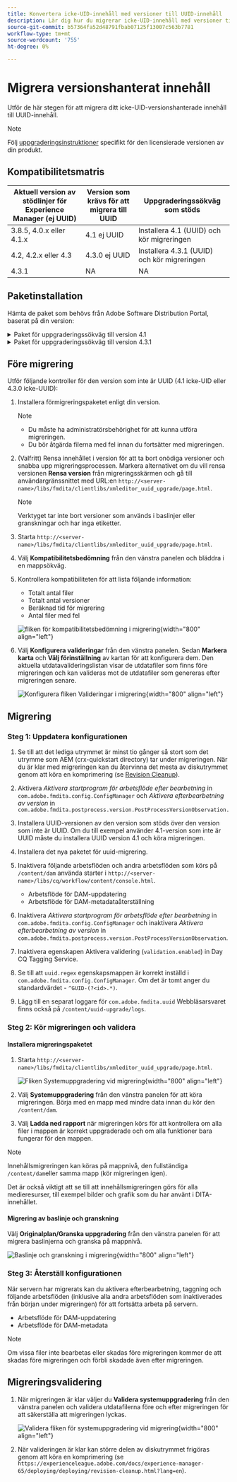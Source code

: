 ```yaml
---
title: Konvertera icke-UID-innehåll med versioner till UUID-innehåll
description: Lär dig hur du migrerar icke-UID-innehåll med versioner till UUID-innehåll.
source-git-commit: b57364fa52d48791fbab07125f13007c563b7781
workflow-type: tm+mt
source-wordcount: '755'
ht-degree: 0%

---
```


# Migrera versionshanterat innehåll

Utför de här stegen för att migrera ditt icke-UID-versionshanterade innehåll till UUID-innehåll.

>[!NOTE]
>
>Följ [uppgraderingsinstruktioner](./upgrade-xml-documentation.md) specifikt för den licensierade versionen av din produkt.

## Kompatibilitetsmatris

| Aktuell version av stödlinjer för Experience Manager (ej UUID) | Version som krävs för att migrera till UUID | Uppgraderingssökväg som stöds |
|---|---|---|
| 3.8.5, 4.0.x eller 4.1.x | 4.1 ej UUID | Installera 4.1 (UUID) och kör migreringen |
| 4.2, 4.2.x eller 4.3 | 4.3.0 ej UUID | Installera 4.3.1 (UUID) och kör migreringen |
| 4.3.1 | NA | NA |

## Paketinstallation

Hämta de paket som behövs från Adobe Software Distribution Portal, baserat på din version:
<details>
<summary>  Paket för uppgraderingssökväg till version 4.1</summary>

1. **Före migrering**: [com.adobe.guides.pre-uid-migration-1.0.9.zip](https://experience.adobe.com/#/downloads/content/software-distribution/en/aem.html?package=%2Fcontent%2Fsoftware-distribution%2Fen%2Fdetails.html%2Fcontent%2Fdam%2Faem%2Fpublic%2Faemdox%2Fother-packages%2Fuuid-migration%2F1-0%2Fcom.adobe.guides.pre-uuid-migration-1.0.9.zip)
1. **Migrering**: [com.adobe.guides.uid-upgrade-1.0.19.zip](https://experience.adobe.com/#/downloads/content/software-distribution/en/aem.html?package=%2Fcontent%2Fsoftware-distribution%2Fen%2Fdetails.html%2Fcontent%2Fdam%2Faem%2Fpublic%2Faemdox%2Fother-packages%2Fuuid-migration%2F1-0%2Fcom.adobe.guides.uuid-upgrade-1.0.19.zip)
</details>


<details>
<summary> Paket för uppgraderingssökväg till version 4.3.1</summary>

1. **Före migrering**: [com.adobe.guides.pre-uid-migration-1.1.3.zip](https://experience.adobe.com/#/downloads/content/software-distribution/en/aem.html?package=%2Fcontent%2Fsoftware-distribution%2Fen%2Fdetails.html%2Fcontent%2Fdam%2Faem%2Fpublic%2Faemdox%2Fother-packages%2Fuuid-migration%2Fcom.adobe.guides.pre-uuid-migration-1.1.3.zip)
1. **Migrering**: [com.adobe.guides.uid-upgrade-1.1.15.zip](https://experience.adobe.com/#/downloads/content/software-distribution/en/aem.html?package=%2Fcontent%2Fsoftware-distribution%2Fen%2Fdetails.html%2Fcontent%2Fdam%2Faem%2Fpublic%2Faemdox%2Fother-packages%2Fuuid-migration%2Fcom.adobe.guides.uuid-upgrade-1.1.15.zip)

</details>

## Före migrering

Utför följande kontroller för den version som inte är UUID (4.1 icke-UID eller 4.3.0 icke-UUID):

1. Installera förmigreringspaketet enligt din version.

   >[!NOTE]
   >
   >* Du måste ha administratörsbehörighet för att kunna utföra migreringen.
   >* Du bör åtgärda filerna med fel innan du fortsätter med migreringen.

1. (Valfritt) Rensa innehållet i version för att ta bort onödiga versioner och snabba upp migreringsprocessen. Markera alternativet om du vill rensa versionen
   **Rensa version** från migreringsskärmen och gå till användargränssnittet med URL:en `http://<server- name>/libs/fmdita/clientlibs/xmleditor_uuid_upgrade/page.html`.
   >[!NOTE]
   >
   >Verktyget tar inte bort versioner som används i baslinjer eller granskningar och har inga etiketter.
1. Starta `http://<server- name>/libs/fmdita/clientlibs/xmleditor_uuid_upgrade/page.html`.
1. Välj **Kompatibilitetsbedömning**  från den vänstra panelen och bläddra i en mappsökväg.
1. Kontrollera kompatibiliteten för att lista följande information:
   * Totalt antal filer
   * Totalt antal versioner
   * Beräknad tid för migrering
   * Antal filer med fel

   ![fliken för kompatibilitetsbedömning i migrering](assets/migration-compatibility-assessment.png){width="800" align="left"}


1. Välj **Konfigurera valideringar** från den vänstra panelen. Sedan **Markera karta** och **Välj förinställning** av kartan för att konfigurera dem. Den aktuella utdatavalideringslistan visar de utdatafiler som finns före migreringen och kan valideras mot de utdatafiler som genereras efter migreringen senare.

   ![Konfigurera fliken Valideringar i migrering](assets/migration-configure-validation.png){width="800" align="left"}




## Migrering

### Steg 1: Uppdatera konfigurationen

1. Se till att det lediga utrymmet är minst tio gånger så stort som det utrymme som AEM (crx-quickstart directory) tar under migreringen. När du är klar med migreringen kan du återvinna det mesta av diskutrymmet genom att köra en komprimering (se [Revision Cleanup](https://experienceleague.adobe.com/docs/experience-manager-65/deploying/deploying/revision-cleanup.html?lang=en)).

1. Aktivera *Aktivera startprogram för arbetsflöde efter bearbetning* in `com.adobe.fmdita.config.ConfigManager` och *Aktivera efterbearbetning av version* in `com.adobe.fmdita.postprocess.version.PostProcessVersionObservation.`

1. Installera UUID-versionen av den version som stöds över den version som inte är UUID. Om du till exempel använder 4.1-version som inte är UUID måste du installera UUID version 4.1 och köra migreringen.

1. Installera det nya paketet för uuid-migrering.

1. Inaktivera följande arbetsflöden och andra arbetsflöden som körs på `/content/dam` använda starter i `http://<server-name>/libs/cq/workflow/content/console.html`.

   * Arbetsflöde för DAM-uppdatering
   * Arbetsflöde för DAM-metadataåterställning

1. Inaktivera *Aktivera startprogram för arbetsflöde efter bearbetning* in `com.adobe.fmdita.config.ConfigManager` och inaktivera *Aktivera efterbearbetning av version* in `com.adobe.fmdita.postprocess.version.PostProcessVersionObservation`.

1. Inaktivera egenskapen Aktivera validering (`validation.enabled`) in Day CQ Tagging Service.

1. Se till att `uuid.regex` egenskapsmappen är korrekt inställd i `com.adobe.fmdita.config.ConfigManager`. Om det är tomt anger du standardvärdet - `^GUID-(?<id>.*)`.
1. Lägg till en separat loggare för `com.adobe.fmdita.uuid` Webbläsarsvaret finns också på `/content/uuid-upgrade/logs`.

### Steg 2: Kör migreringen och validera

#### Installera migreringspaketet

1. Starta `http://<server-name>/libs/fmdita/clientlibs/xmleditor_uuid_upgrade/page.html`.

   ![Fliken Systemuppgradering vid migrering](assets/migration-system-upgrade.png){width="800" align="left"}

1. Välj **Systemuppgradering** från den vänstra panelen för att köra migreringen. Börja med en mapp med mindre data innan du kör den `/content/dam`.

1. Välj **Ladda ned rapport** när migreringen körs för att kontrollera om alla filer i mappen är korrekt uppgraderade och om alla funktioner bara fungerar för den mappen.


>[!NOTE]
>
> Innehållsmigreringen kan köras på mappnivå, den fullständiga `/content/dam`eller samma mapp (kör migreringen igen).

Det är också viktigt att se till att innehållsmigreringen görs för alla medieresurser, till exempel bilder och grafik som du har använt i DITA-innehållet.

#### Migrering av baslinje och granskning

Välj **Originalplan/Granska uppgradering** från den vänstra panelen för att migrera baslinjerna och granska på mappnivå.

![Baslinje och granskning i migrering](assets/migration-baseline-review-upgrade.png){width="800" align="left"}


### Steg 3: Återställ konfigurationen

När servern har migrerats kan du aktivera efterbearbetning, taggning och följande arbetsflöden (inklusive alla andra arbetsflöden som inaktiverades från början under migreringen) för att fortsätta arbeta på servern.

* Arbetsflöde för DAM-uppdatering
* Arbetsflöde för DAM-metadata

>[!NOTE]
>
>Om vissa filer inte bearbetas eller skadas före migreringen kommer de att skadas före migreringen och förbli skadade även efter migreringen.

## Migreringsvalidering

1. När migreringen är klar väljer du **Validera systemuppgradering** från den vänstra panelen och validera utdatafilerna före och efter migreringen för att säkerställa att migreringen lyckas.

   ![Validera fliken för systemuppgradering vid migrering](assets/migration-validate-system-upgrade.png){width="800" align="left"}


1. När valideringen är klar kan större delen av diskutrymmet frigöras genom att köra en komprimering (se `https://experienceleague.adobe.com/docs/experience-manager-65/deploying/deploying/revision-cleanup.html?lang=en`).

